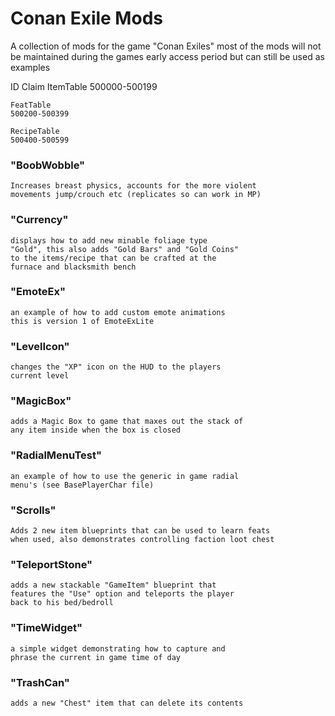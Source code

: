 # Conan Exile Mods

A collection of mods for the game "Conan Exiles"
most of the mods will not be maintained during 
the games early access period but can still be 
used as examples

ID Claim
	ItemTable
	500000-500199

	FeatTable
	500200-500399

	RecipeTable
	500400-500599


### "BoobWobble"
```
Increases breast physics, accounts for the more violent 
movements jump/crouch etc (replicates so can work in MP)
```

### "Currency" 
```
displays how to add new minable foliage type 
"Gold", this also adds "Gold Bars" and "Gold Coins" 
to the items/recipe that can be crafted at the
furnace and blacksmith bench
```

### "EmoteEx"
```
an example of how to add custom emote animations
this is version 1 of EmoteExLite
```

### "LevelIcon"
```
changes the "XP" icon on the HUD to the players
current level
```

### "MagicBox"
```
adds a Magic Box to game that maxes out the stack of
any item inside when the box is closed
```

### "RadialMenuTest"
```
an example of how to use the generic in game radial
menu's (see BasePlayerChar file)
```

### "Scrolls" 
```
Adds 2 new item blueprints that can be used to learn feats
when used, also demonstrates controlling faction loot chest
```

### "TeleportStone"
```
adds a new stackable "GameItem" blueprint that
features the "Use" option and teleports the player
back to his bed/bedroll
```

### "TimeWidget"
```
a simple widget demonstrating how to capture and
phrase the current in game time of day
```

### "TrashCan"
```
adds a new "Chest" item that can delete its contents
```
